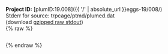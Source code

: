 **Project ID:** [plumID:19.008]({{ '/' | absolute_url }}eggs-19/008/)  
Stderr for source:  trpcage/ptmd/plumed.dat   
(download [gzipped raw stdout](plumed.dat.plumed_master.stdout.txt.gz))  
{% raw %}
<pre>
</pre>
{% endraw %}
